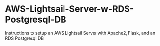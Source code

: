 # AWS-Lightsail-Server-w-RDS-Postgresql-DB
Instructions to setup an AWS Lightsail Server with Apache2, Flask, and an RDS Postgresql DB
